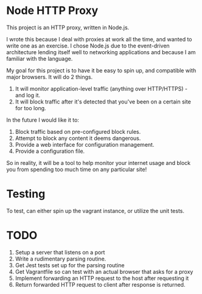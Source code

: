 # Node HTTP Proxy

This project is an HTTP proxy, written in Node.js.

I wrote this because I deal with proxies at work all the time, and wanted to write one as an exercise. I chose
Node.js due to the event-driven architecture lending itself well to networking applications and because I 
am familiar with the language.

My goal for this project is to have it be easy to spin up, and compatible with major browsers. It will do 2 things.

1. It will monitor application-level traffic (anything over HTTP/HTTPS) - and log it.
2. It will block traffic after it's detected that you've been on a certain site for too long.

In the future I would like it to:

1. Block traffic based on pre-configured block rules.
2. Attempt to block any content it deems dangerous.
3. Provide a web interface for configuration management.
4. Provide a configuration file.

So in reality, it will be a tool to help monitor your internet usage and block you from spending too much time on any particular site!

# Testing

To test, can either spin up the vagrant instance, or utilize the unit tests.

# TODO

1. Setup a server that listens on a port
2. Write a rudimentary parsing routine.
3. Get Jest tests set up for the parsing routine
4. Get Vagrantfile so can test with an actual browser that asks for a proxy
5. Implement forwarding an HTTP request to the host after requesting it
6. Return forwarded HTTP request to client after response is returned.